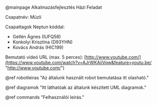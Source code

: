 @mainpage Alkalmazásfejlesztés Házi Feladat
 
Csapatnév: Müzli
 
Csapattagok Neptun kóddal:
  * Gellén Ágnes (IUFQ58)
  * Konkolyi Krisztina (D93YHN)
  * Kovács András (HIC199)

Bemutató videó URL (max. 5 perces): [http://www.youtube.com/](https://www.youtube.com/watch?v=AJrWKAiiVqw&feature=youtu.be/ "http://www.youtube.com/")

@ref robotleiras "Az általunk használt robot bemutatása itt olasható."

@ref diagramok "Itt láthatóak az általunk készített UML diagramok."

@ref commands "Felhasználói leírás."